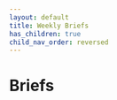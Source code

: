 ```yaml
---
layout: default
title: Weekly Briefs
has_children: true
child_nav_order: reversed
---
```


# Briefs
